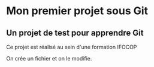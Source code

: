 # Mon premier projet sous Git

## Un projet de test pour apprendre Git

Ce projet est réalisé au sein d'une formation IFOCOP

On crée un fichier et on le modifie.